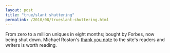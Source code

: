 ```yaml
---
layout: post
title: "true/slant shuttering"
permalink: /2010/08/trueslant-shuttering.html
---
```


<p>From zero to a million uniques in eight months; bought by Forbes, now being shut down. Michael Roston&#39;s <a href="http://trueslant.com/level/2010/07/30/thank-you/">thank you note</a> to the site&#39;s readers and writers is worth reading.</p>


